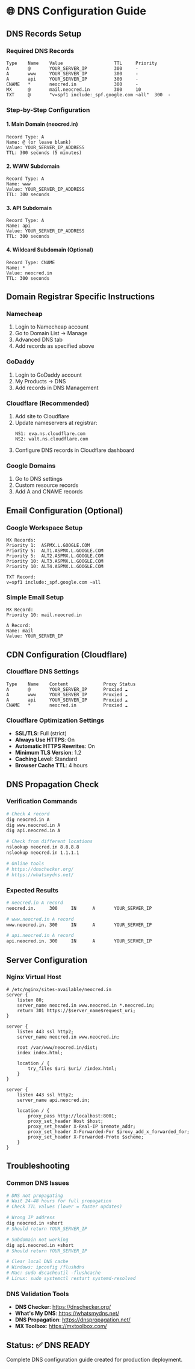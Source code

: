 # 🌐 DNS Configuration Guide

## DNS Records Setup

### Required DNS Records
```
Type    Name    Value                   TTL     Priority
A       @       YOUR_SERVER_IP          300     -
A       www     YOUR_SERVER_IP          300     -
A       api     YOUR_SERVER_IP          300     -
CNAME   *       neocred.in              300     -
MX      @       mail.neocred.in         300     10
TXT     @       "v=spf1 include:_spf.google.com ~all"  300  -
```

### Step-by-Step Configuration

#### 1. Main Domain (neocred.in)
```
Record Type: A
Name: @ (or leave blank)
Value: YOUR_SERVER_IP_ADDRESS
TTL: 300 seconds (5 minutes)
```

#### 2. WWW Subdomain
```
Record Type: A
Name: www
Value: YOUR_SERVER_IP_ADDRESS
TTL: 300 seconds
```

#### 3. API Subdomain
```
Record Type: A
Name: api
Value: YOUR_SERVER_IP_ADDRESS
TTL: 300 seconds
```

#### 4. Wildcard Subdomain (Optional)
```
Record Type: CNAME
Name: *
Value: neocred.in
TTL: 300 seconds
```

## Domain Registrar Specific Instructions

### Namecheap
1. Login to Namecheap account
2. Go to Domain List → Manage
3. Advanced DNS tab
4. Add records as specified above

### GoDaddy
1. Login to GoDaddy account
2. My Products → DNS
3. Add records in DNS Management

### Cloudflare (Recommended)
1. Add site to Cloudflare
2. Update nameservers at registrar:
   ```
   NS1: eva.ns.cloudflare.com
   NS2: walt.ns.cloudflare.com
   ```
3. Configure DNS records in Cloudflare dashboard

### Google Domains
1. Go to DNS settings
2. Custom resource records
3. Add A and CNAME records

## Email Configuration (Optional)

### Google Workspace Setup
```
MX Records:
Priority 1:  ASPMX.L.GOOGLE.COM
Priority 5:  ALT1.ASPMX.L.GOOGLE.COM
Priority 5:  ALT2.ASPMX.L.GOOGLE.COM
Priority 10: ALT3.ASPMX.L.GOOGLE.COM
Priority 10: ALT4.ASPMX.L.GOOGLE.COM

TXT Record:
v=spf1 include:_spf.google.com ~all
```

### Simple Email Setup
```
MX Record:
Priority 10: mail.neocred.in

A Record:
Name: mail
Value: YOUR_SERVER_IP
```

## CDN Configuration (Cloudflare)

### Cloudflare DNS Settings
```
Type    Name    Content             Proxy Status
A       @       YOUR_SERVER_IP      Proxied ☁️
A       www     YOUR_SERVER_IP      Proxied ☁️
A       api     YOUR_SERVER_IP      Proxied ☁️
CNAME   *       neocred.in          Proxied ☁️
```

### Cloudflare Optimization Settings
- **SSL/TLS**: Full (strict)
- **Always Use HTTPS**: On
- **Automatic HTTPS Rewrites**: On
- **Minimum TLS Version**: 1.2
- **Caching Level**: Standard
- **Browser Cache TTL**: 4 hours

## DNS Propagation Check

### Verification Commands
```bash
# Check A record
dig neocred.in A
dig www.neocred.in A
dig api.neocred.in A

# Check from different locations
nslookup neocred.in 8.8.8.8
nslookup neocred.in 1.1.1.1

# Online tools
# https://dnschecker.org/
# https://whatsmydns.net/
```

### Expected Results
```bash
# neocred.in A record
neocred.in.     300     IN      A       YOUR_SERVER_IP

# www.neocred.in A record  
www.neocred.in. 300     IN      A       YOUR_SERVER_IP

# api.neocred.in A record
api.neocred.in. 300     IN      A       YOUR_SERVER_IP
```

## Server Configuration

### Nginx Virtual Host
```nginx
# /etc/nginx/sites-available/neocred.in
server {
    listen 80;
    server_name neocred.in www.neocred.in *.neocred.in;
    return 301 https://$server_name$request_uri;
}

server {
    listen 443 ssl http2;
    server_name neocred.in www.neocred.in;
    
    root /var/www/neocred.in/dist;
    index index.html;
    
    location / {
        try_files $uri $uri/ /index.html;
    }
}

server {
    listen 443 ssl http2;
    server_name api.neocred.in;
    
    location / {
        proxy_pass http://localhost:8001;
        proxy_set_header Host $host;
        proxy_set_header X-Real-IP $remote_addr;
        proxy_set_header X-Forwarded-For $proxy_add_x_forwarded_for;
        proxy_set_header X-Forwarded-Proto $scheme;
    }
}
```

## Troubleshooting

### Common DNS Issues
```bash
# DNS not propagating
# Wait 24-48 hours for full propagation
# Check TTL values (lower = faster updates)

# Wrong IP address
dig neocred.in +short
# Should return YOUR_SERVER_IP

# Subdomain not working
dig api.neocred.in +short
# Should return YOUR_SERVER_IP

# Clear local DNS cache
# Windows: ipconfig /flushdns
# Mac: sudo dscacheutil -flushcache
# Linux: sudo systemctl restart systemd-resolved
```

### DNS Validation Tools
- **DNS Checker**: https://dnschecker.org/
- **What's My DNS**: https://whatsmydns.net/
- **DNS Propagation**: https://dnspropagation.net/
- **MX Toolbox**: https://mxtoolbox.com/

## Status: ✅ DNS READY
Complete DNS configuration guide created for production deployment.